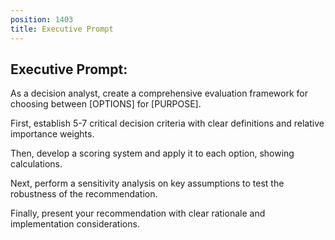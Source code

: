 ```yaml
---
position: 1403
title: Executive Prompt
---
```


## Executive Prompt:

As a decision analyst, create a comprehensive evaluation framework for choosing between [OPTIONS] for [PURPOSE].





First, establish 5-7 critical decision criteria with clear definitions and relative importance weights.





Then, develop a scoring system and apply it to each option, showing calculations.





Next, perform a sensitivity analysis on key assumptions to test the robustness of the recommendation.



Finally, present your recommendation with clear rationale and implementation considerations.